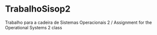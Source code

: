 # TrabalhoSisop2
Trabalho para a cadeira de Sistemas Operacionais 2 / Assignment for the Operational Systems 2 class
